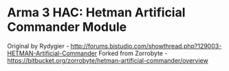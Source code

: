 Arma 3 HAC: Hetman Artificial Commander Module
==========================
Original by Rydygier - http://forums.bistudio.com/showthread.php?129003-HETMAN-Artificial-Commander
Forked from Zorrobyte - https://bitbucket.org/zorrobyte/hetman-artificial-commander/overview
